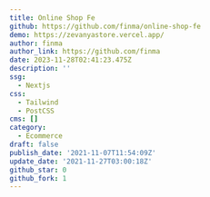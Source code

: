 ```yaml
---
title: Online Shop Fe
github: https://github.com/finma/online-shop-fe
demo: https://zevanyastore.vercel.app/
author: finma
author_link: https://github.com/finma
date: 2023-11-28T02:41:23.475Z
description: ''
ssg:
  - Nextjs
css:
  - Tailwind
  - PostCSS
cms: []
category:
  - Ecommerce
draft: false
publish_date: '2021-11-07T11:54:09Z'
update_date: '2021-11-27T03:00:18Z'
github_star: 0
github_fork: 1
---
```


